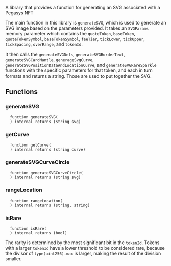 A library that provides a function for generating an SVG associated with a Pegasys NFT

The main function in this library is `generateSVG`, which is used to generate an SVG image based on the parameters provided. It takes an `SVGParams` memory parameter which contains the `quoteToken`, `baseToken`, `quoteTokenSymbol`, `baseTokenSymbol`, `feeTier`, `tickLower`, `tickUpper`, `tickSpacing`, `overRange`, and `tokenId`.

It then calls the `generateSVGDefs`, `generateSVGBorderText`, `generateSVGCardMantle`, `generageSvgCurve`, `generateSVGPositionDataAndLocationCurve`, and `generateSVGRareSparkle` functions with the specific parameters for that token, and each in turn formats and returns a string. Those are used to put together the SVG.


## Functions

### generateSVG

```solidity
  function generateSVG(
  ) internal returns (string svg)
```
### getCurve

```solidity
  function getCurve(
  ) internal returns (string curve)
```

### generateSVGCurveCircle

```solidity
  function generateSVGCurveCircle(
  ) internal returns (string svg)
```

### rangeLocation

```solidity
  function rangeLocation(
  ) internal returns (string, string)
```

### isRare

```solidity
  function isRare(
  ) internal returns (bool)
```
The rarity is determined by the most significant bit in the `tokenId`. Tokens with a larger `tokenId` have a lower threshold to be considered rare, because the divisor of `type(uint256).max` is larger, making the result of the division smaller. 
